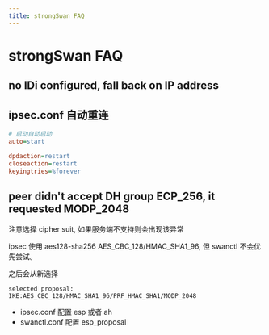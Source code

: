 ```yaml
---
title: strongSwan FAQ
---
```


# strongSwan FAQ

## no IDi configured, fall back on IP address

## ipsec.conf 自动重连

```ini
# 启动自动启动
auto=start

dpdaction=restart
closeaction=restart
keyingtries=%forever
```

## peer didn't accept DH group ECP_256, it requested MODP_2048

注意选择 cipher suit, 如果服务端不支持则会出现该异常

ipsec 使用 aes128-sha256 AES_CBC_128/HMAC_SHA1_96, 但 swanctl 不会优先尝试。

之后会从新选择

```
selected proposal: IKE:AES_CBC_128/HMAC_SHA1_96/PRF_HMAC_SHA1/MODP_2048
```

* ipsec.conf 配置 esp 或者 ah
* swanctl.conf 配置 esp_proposal

